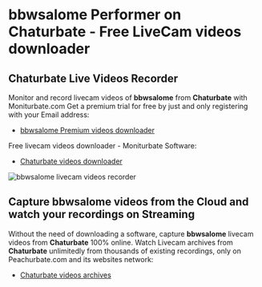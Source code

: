 # bbwsalome Performer on Chaturbate - Free LiveCam videos downloader

## Chaturbate Live Videos Recorder

Monitor and record livecam videos of **bbwsalome** from **Chaturbate** with Moniturbate.com
Get a premium trial for free by just and only registering with your Email address:
* [bbwsalome Premium videos downloader](https://moniturbate.com/request-demo-licence-key.html)

Free livecam videos downloader - Moniturbate Software:
* [Chaturbate videos downloader](https://moniturbate.com/moniturbate-download-software.html)

![bbwsalome livecam videos recorder](https://peachurnet.com/templates/moniturbate-software.png)


## Capture bbwsalome videos from the Cloud and watch your recordings on Streaming

Without the need of downloading a software, capture **bbwsalome** livecam videos from **Chaturbate** 100% online.
Watch Livecam archives from **Chaturbate** unlimitedly from thousands of existing recordings, only on Peachurbate.com and its websites network:
* [Chaturbate videos archives](https://peachurnet.com/)